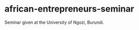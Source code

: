 african-entrepreneurs-seminar
=============================

Seminar given at the University of Ngozi, Burundi.
